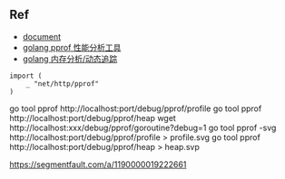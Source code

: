## Ref
- [document](https://golang.org/pkg/net/http/pprof/)
- [golang pprof 性能分析工具](http://www.hatlonely.com/2018/01/29/golang-pprof-%E6%80%A7%E8%83%BD%E5%88%86%E6%9E%90%E5%B7%A5%E5%85%B7/index.html)
- [golang 内存分析/动态追踪](https://lrita.github.io/2017/05/26/golang-memory-pprof/)

```
import (
	_ "net/http/pprof"
)
```

go tool pprof http://localhost:port/debug/pprof/profile
go tool pprof http://localhost:port/debug/pprof/heap
wget http://localhost:xxx/debug/pprof/goroutine?debug=1
go tool pprof -svg http://localhost:port/debug/pprof/profile > profile.svg
go tool pprof http://localhost:port/debug/pprof/heap > heap.svp

https://segmentfault.com/a/1190000019222661
